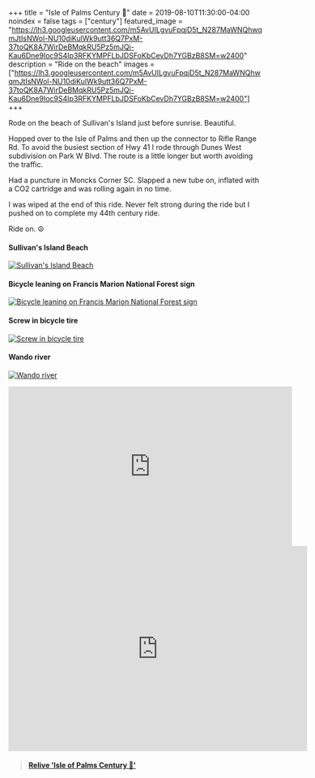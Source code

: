 +++
title =  "Isle of Palms Century 💯"
date = 2019-08-10T11:30:00-04:00
noindex = false
tags = ["century"]
featured_image = "https://lh3.googleusercontent.com/m5AvUILgvuFpqjD5t_N287MaWNQhwqmJtIsNWol-NU10diKulWk9utt36Q7PxM-37toQK8A7WirDeBMqkRU5Pz5mJQi-Kau6Dne9Ioc9S4Ip3RFKYMPFLbJDSFoKbCevDh7YGBzB8SM=w2400"
description = "Ride on the beach"
images = ["https://lh3.googleusercontent.com/m5AvUILgvuFpqjD5t_N287MaWNQhwqmJtIsNWol-NU10diKulWk9utt36Q7PxM-37toQK8A7WirDeBMqkRU5Pz5mJQi-Kau6Dne9Ioc9S4Ip3RFKYMPFLbJDSFoKbCevDh7YGBzB8SM=w2400"]
+++

Rode on the beach of Sullivan's Island just before sunrise. Beautiful.

Hopped over to the Isle of Palms and then up the connector to Rifle Range Rd. To avoid the busiest section of Hwy 41 I rode through Dunes West subdivision on Park W Blvd. The route is a little longer but worth avoiding the traffic.

Had a puncture in Moncks Corner SC. Slapped a new tube on, inflated with a CO2 cartridge and was rolling again in no time.

I was wiped at the end of this ride. Never felt strong during the ride but I pushed on to complete my 44th century ride.  

Ride on. ☮

#### Sullivan's Island Beach
[![Sullivan's Island Beach](https://lh3.googleusercontent.com/5VmTV_uS_Mqz9ujt4nN2AZppLf3rEXrve_45bjm8fmIHk0vHf--5xlmE3na5vzqgP2w9j0kou6vVgjqv6m3S1pJGuLZuNJlGD3Tk9z5yGhkxQsInR0wh6k005LL6MNuvFcf59yqETYA=w2400)](https://lh3.googleusercontent.com/5VmTV_uS_Mqz9ujt4nN2AZppLf3rEXrve_45bjm8fmIHk0vHf--5xlmE3na5vzqgP2w9j0kou6vVgjqv6m3S1pJGuLZuNJlGD3Tk9z5yGhkxQsInR0wh6k005LL6MNuvFcf59yqETYA=w2400)

#### Bicycle leaning on Francis Marion National Forest sign
[![Bicycle leaning on Francis Marion National Forest sign](https://lh3.googleusercontent.com/Owt1mN1O8PY_jG_j2ctJezadpWLp5iOzNCX0cVbsxIzCXt5vckHPTbsEqstWa0if3LlZL6owwbmf_dAvpnhLjA_ml0zsj0vXeXlopFLDuhMH5pYZn_CqlutJ-eOCa7-k2MaqFAhhtQY=w2400)](https://lh3.googleusercontent.com/Owt1mN1O8PY_jG_j2ctJezadpWLp5iOzNCX0cVbsxIzCXt5vckHPTbsEqstWa0if3LlZL6owwbmf_dAvpnhLjA_ml0zsj0vXeXlopFLDuhMH5pYZn_CqlutJ-eOCa7-k2MaqFAhhtQY=w2400)

#### Screw in bicycle tire
[![Screw in bicycle tire](https://lh3.googleusercontent.com/I_r3GvjdCtSeGycAbalt_AEYHkFwHG71rsUFHRF8rR5nokOJGd0-8TlZqAkfuxAxAWX8JBcamC3ykOOIxfTHNPiEdVKpysDWxDzZ7Ev3ify2QkaPneI9ga7gXhvYlWq52h8IDVnw4K8=w2400)](https://lh3.googleusercontent.com/I_r3GvjdCtSeGycAbalt_AEYHkFwHG71rsUFHRF8rR5nokOJGd0-8TlZqAkfuxAxAWX8JBcamC3ykOOIxfTHNPiEdVKpysDWxDzZ7Ev3ify2QkaPneI9ga7gXhvYlWq52h8IDVnw4K8=w2400)


#### Wando river
[![Wando river](https://lh3.googleusercontent.com/UNQpfcDbe_nu8Snfph0B9sg_0nHxNVaORQ7YP11JsxxWJXQ4QJoLowJkbQts_TipJdWKGClp-xwd608A0hSxDJzI1lsgLEnvLF4RHZe4856qIR5OynbE_QqtIOWtOOr-4fBFv32spo0=w2400)](https://lh3.googleusercontent.com/UNQpfcDbe_nu8Snfph0B9sg_0nHxNVaORQ7YP11JsxxWJXQ4QJoLowJkbQts_TipJdWKGClp-xwd608A0hSxDJzI1lsgLEnvLF4RHZe4856qIR5OynbE_QqtIOWtOOr-4fBFv32spo0=w2400)

<iframe width="560" height="315" src="https://www.youtube.com/embed/p9DQ-qDrDiA" frameborder="0" allow="accelerometer; autoplay; encrypted-media; gyroscope; picture-in-picture" allowfullscreen></iframe>

<iframe height='405' width='590' frameborder='0' allowtransparency='true' scrolling='no' src='https://www.strava.com/activities/2607144489/embed/eed8c3a3de7e1ef55f1bcd9745eea500744524ac'></iframe>

<blockquote class="embedly-card" data-card-controls="0" data-card-key="f1631a41cb254ca5b035dc5747a5bd75"><h4><a href="https://www.relive.cc/view/gh38759038431?r=embed-site">Relive 'Isle of Palms Century 💯'</a></h4></blockquote>
        <script async src="https://cdn.embedly.com/widgets/platform.js" charset="UTF-8"></script>
